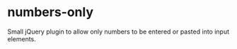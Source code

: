 # numbers-only
Small jQuery plugin to allow only numbers to be entered or pasted into input elements.
